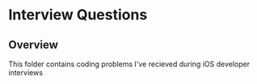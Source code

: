 # Interview Questions

## Overview
This folder contains coding problems I've recieved during iOS developer interviews

